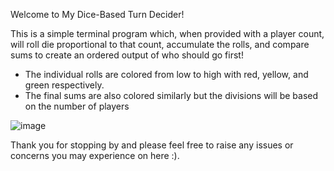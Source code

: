 Welcome to My Dice-Based Turn Decider!

This is a simple terminal program which, when provided with a player count, will roll die proportional to that count,
accumulate the rolls, and compare sums to create an ordered output of who should go first!

  - The individual rolls are colored from low to high with red, yellow, and green respectively.
  - The final sums are also colored similarly but the divisions will be based on the number of players

![image](https://github.com/user-attachments/assets/77b85802-20c2-4e35-bbf6-ec2e8fbd487a)

Thank you for stopping by and please feel free to raise any issues or concerns you may experience on here :).

